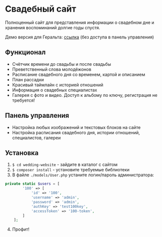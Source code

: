 # Свадебный сайт
Полноценный сайт для представления информации о свадебном дне и хранения воспоминаний долгие годы спустя. 

Демо версия для Геральта: [ссылка](http://свадьба-гральта.кусок-пирога.рф) (без доступа в панель управления)

## Функционал
- Счётчик времени до свадьбы и после свадьбы
- Преветственный слова молодёжонов  
- Расписание свадебного дня со временем, картой и описанием
- План рассадки
- Красивый таймлайн с историей отношений
- Информация о свадебных специалистах
- Галерея с фото и видео. Доступ к альбому по ключу, регистрация не требуется!

## Панель управления
- Настройка любых изображений и текстовых блоков на сайте
- Настройка расписания свадебного дня, истории отношений, специалистов, галереи

## Установка
1. `$ cd wedding-website` - зайдите в каталог с сайтом
2. `$ composer install` - установите требуемые библиотеки
3. В файле `./models/User.php` устаните логин/пароль администратора:
```php
private static $users = [
        '100' => [
            'id' => '100',
            'username' => 'admin',
            'password' => 'admin',
            'authKey' => 'test100key',
            'accessToken' => '100-token',
        ]
    ];
```
4. Профит!
